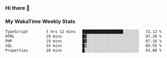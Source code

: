 ### Hi there 👋

<!--
**royschrauwen/royschrauwen** is a ✨ _special_ ✨ repository because its `README.md` (this file) appears on your GitHub profile.

Here are some ideas to get you started:

- 🔭 I’m currently working on ...
- 🌱 I’m currently learning ...
- 👯 I’m looking to collaborate on ...
- 🤔 I’m looking for help with ...
- 💬 Ask me about ...
- 📫 How to reach me: ...
- 😄 Pronouns: ...
- ⚡ Fun fact: ...
-->


### My WakaTime Weekly Stats
<!--START_SECTION:waka-->

```txt
TypeScript        3 hrs 12 mins   ██████████████████░░░░░░░   72.12 %
HTML              19 mins         █▓░░░░░░░░░░░░░░░░░░░░░░░   07.20 %
PHP               19 mins         █▓░░░░░░░░░░░░░░░░░░░░░░░   07.16 %
SQL               14 mins         █▒░░░░░░░░░░░░░░░░░░░░░░░   05.55 %
Properties        10 mins         █░░░░░░░░░░░░░░░░░░░░░░░░   03.80 %
```

<!--END_SECTION:waka-->
